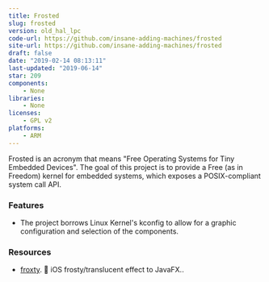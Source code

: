 ```yaml
---
title: Frosted
slug: frosted
version: old_hal_lpc
code-url: https://github.com/insane-adding-machines/frosted
site-url: https://github.com/insane-adding-machines/frosted
draft: false
date: "2019-02-14 08:13:11"
last-updated: "2019-06-14"
star: 209
components:
    - None
libraries:
    - None
licenses:
    - GPL v2
platforms:
    - ARM
---
```

Frosted is an acronym that means "Free Operating Systems for Tiny Embedded Devices". The goal of this project is to provide a Free (as in Freedom) kernel for embedded systems, which exposes a POSIX-compliant system call API.

<!--more-->

### Features

- The project borrows Linux Kernel's kconfig to allow for a graphic configuration and selection of the components.

### Resources
<!--github-projects-->
- [froxty](https://github.com/iamgio/froxty). :icecream: iOS frosty/translucent effect to JavaFX..
